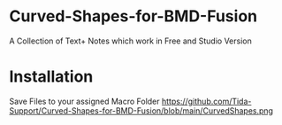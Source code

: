 # Curved-Shapes-for-BMD-Fusion
A Collection of Text+ Notes which work in Free and Studio Version
# Installation
Save Files to your assigned Macro Folder
https://github.com/Tida-Support/Curved-Shapes-for-BMD-Fusion/blob/main/CurvedShapes.png
